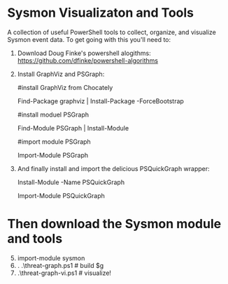 # Sysmon Visualizaton and Tools
A collection of useful PowerShell tools to collect, organize, and visualize Sysmon event data.
To get going with this you'll need to:

1. Download Doug Finke's powershell alogithms: https://github.com/dfinke/powershell-algorithms
2. Install GraphViz and PSGraph:

     #install GraphViz from Chocately
     
      Find-Package graphviz | Install-Package -ForceBootstrap
      
     #install moduel PSGraph 
     
     Find-Module PSGraph | Install-Module
     
     #import module PSGraph
     
     Import-Module PSGraph

3. And finally install and import the delicious PSQuickGraph wrapper:

    Install-Module -Name PSQuickGraph
    
    Import-Module PSQuickGraph
 
 # Then download the Sysmon module and tools
 5. import-module sysmon    
 6. . .\threat-graph.ps1  # build $g
 7. .\threat-graph-vi.ps1 # visualize!
